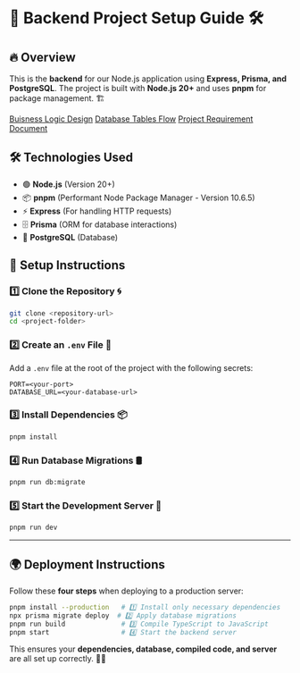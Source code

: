 # 🚀 Backend Project Setup Guide 🛠️

## 🔥 Overview

This is the **backend** for our Node.js application using **Express, Prisma, and PostgreSQL**. The project is built with **Node.js 20+** and uses **pnpm** for package management. 🏗️

[Buisness Logic Design](https://excalidraw.com/#room=377748d0ebbf57fb9680,-JUJADlLl0YY94BzhrZi8g)
[Database Tables Flow](https://drawsql.app/teams/payvex/diagrams/payvex)
[Project Requirement Document](https://foggy-bagpipe-c41.notion.site/Payvex-1bd3bdd82007801280d6ec5fcaeb6afc?pvs=73)

## 🛠️ Technologies Used

- 🟢 **Node.js** (Version 20+)
- 📦 **pnpm** (Performant Node Package Manager - Version 10.6.5)
- ⚡ **Express** (For handling HTTP requests)
- 🗄️ **Prisma** (ORM for database interactions)
- 🐘 **PostgreSQL** (Database)

## 📌 Setup Instructions

### 1️⃣ Clone the Repository 🌀

```sh
git clone <repository-url>
cd <project-folder>
```

### 2️⃣ Create an `.env` File 📝

Add a `.env` file at the root of the project with the following secrets:

```env
PORT=<your-port>
DATABASE_URL=<your-database-url>
```

### 3️⃣ Install Dependencies 📦

```sh
pnpm install
```

### 4️⃣ Run Database Migrations 🛢️

```sh
pnpm run db:migrate
```

### 5️⃣ Start the Development Server 🚀

```sh
pnpm run dev
```

---

## 🌍 Deployment Instructions

Follow these **four steps** when deploying to a production server:

```sh
pnpm install --production   # 1️⃣ Install only necessary dependencies
npx prisma migrate deploy  # 2️⃣ Apply database migrations
pnpm run build              # 3️⃣ Compile TypeScript to JavaScript
pnpm start                  # 4️⃣ Start the backend server
```

This ensures your **dependencies, database, compiled code, and server** are all set up correctly. 🚀🔥

